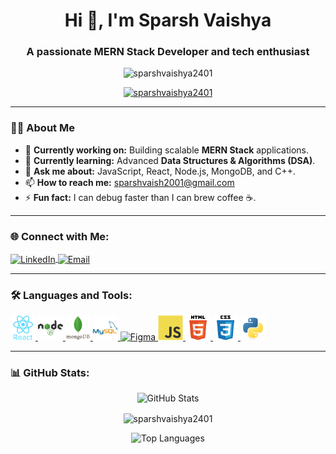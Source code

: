 <h1 align="center">Hi 👋, I'm Sparsh Vaishya</h1>
<h3 align="center">A passionate MERN Stack Developer and tech enthusiast</h3>

<p align="center">
  <img src="https://komarev.com/ghpvc/?username=sparshvaishya2401&label=Profile%20views&color=0e75b6&style=flat" alt="sparshvaishya2401" />
</p>

<p align="center">
  <a href="https://github.com/ryo-ma/github-profile-trophy">
    <img src="https://github-profile-trophy.vercel.app/?username=sparshvaishya2401&theme=radical&margin-w=15&margin-h=15" alt="sparshvaishya2401" />
  </a>
</p>

---

### 👨‍💻 About Me
- 🔭 **Currently working on:** Building scalable **MERN Stack** applications.  
- 🌱 **Currently learning:** Advanced **Data Structures & Algorithms (DSA)**.  
- 💬 **Ask me about:** JavaScript, React, Node.js, MongoDB, and C++.  
- 📫 **How to reach me:** sparshvaish2001@gmail.com  
- ⚡ **Fun fact:** I can debug faster than I can brew coffee ☕.  

---

### 🌐 Connect with Me:
<p align="left">
  <a href="https://www.linkedin.com/in/sparsh-vaishya-bb3a58285/" target="_blank">
    <img align="center" src="https://img.icons8.com/color/48/000000/linkedin.png" alt="LinkedIn" />
  </a>
  <a href="mailto:sparshvaish2001@gmail.com" target="_blank">
    <img align="center" src="https://img.icons8.com/color/48/000000/gmail-new.png" alt="Email" />
  </a>
</p>

---

### 🛠️ Languages and Tools:
<p align="left">
  <a href="https://reactjs.org/" target="_blank"> 
    <img src="https://raw.githubusercontent.com/devicons/devicon/master/icons/react/react-original-wordmark.svg" alt="React" width="40" height="40"/> 
  </a>
  <a href="https://nodejs.org/" target="_blank"> 
    <img src="https://raw.githubusercontent.com/devicons/devicon/master/icons/nodejs/nodejs-original-wordmark.svg" alt="Node.js" width="40" height="40"/> 
  </a>
  <a href="https://www.mongodb.com/" target="_blank"> 
    <img src="https://raw.githubusercontent.com/devicons/devicon/master/icons/mongodb/mongodb-original-wordmark.svg" alt="MongoDB" width="40" height="40"/> 
  </a>
  <a href="https://www.mysql.com/" target="_blank"> 
    <img src="https://raw.githubusercontent.com/devicons/devicon/master/icons/mysql/mysql-original-wordmark.svg" alt="SQL" width="40" height="40"/> 
  </a>
  <a href="https://www.figma.com/" target="_blank"> 
    <img src="https://www.vectorlogo.zone/logos/figma/figma-icon.svg" alt="Figma" width="40" height="40"/> 
  </a>
  <a href="https://developer.mozilla.org/en-US/docs/Web/JavaScript" target="_blank"> 
    <img src="https://raw.githubusercontent.com/devicons/devicon/master/icons/javascript/javascript-original.svg" alt="JavaScript" width="40" height="40"/> 
  </a>
  <a href="https://www.w3.org/html/" target="_blank"> 
    <img src="https://raw.githubusercontent.com/devicons/devicon/master/icons/html5/html5-original-wordmark.svg" alt="HTML5" width="40" height="40"/> 
  </a>
  <a href="https://www.w3schools.com/css/" target="_blank"> 
    <img src="https://raw.githubusercontent.com/devicons/devicon/master/icons/css3/css3-original-wordmark.svg" alt="CSS3" width="40" height="40"/> 
  </a>
  <a href="https://www.python.org" target="_blank"> 
    <img src="https://raw.githubusercontent.com/devicons/devicon/master/icons/python/python-original.svg" alt="Python" width="40" height="40"/> 
  </a>
</p>

---

### 📊 GitHub Stats:
<p align="center">
  <img src="https://github-readme-stats.vercel.app/api?username=sparshvaishya2401&show_icons=true&theme=radical" alt="GitHub Stats" />
</p>
<p align="center">
  <img align="center" src="https://github-readme-streak-stats.herokuapp.com/?user=sparshvaishya2401" alt="sparshvaishya2401" />
</p>
<p align="center">
  <img src="https://github-readme-stats.vercel.app/api/top-langs/?username=sparshvaishya2401&layout=compact&theme=radical" alt="Top Languages" />
</p>
